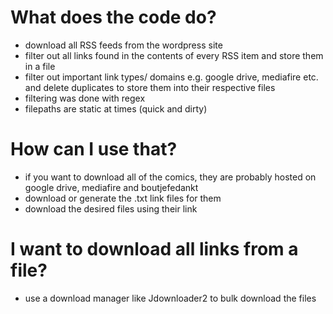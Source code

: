# What does the code do?
- download all RSS feeds from the wordpress site
- filter out all links found in the contents of every RSS item and store them in a file
- filter out important link types/ domains e.g. google drive, mediafire etc. and delete duplicates to store them into their respective files
- filtering was done with regex
- filepaths are static at times (quick and dirty)

# How can I use that?
- if you want to download all of the comics, they are probably hosted on google drive, mediafire and boutjefedankt
- download or generate the .txt link files for them
- download the desired files using their link

# I want to download all links from a file?
- use a download manager like Jdownloader2 to bulk download the files
